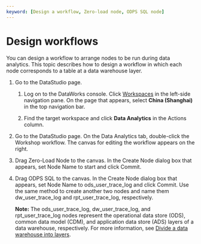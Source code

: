 ```yaml
---
keyword: [Design a workflow, Zero-load node, ODPS SQL node]
---
```


# Design workflows

You can design a workflow to arrange nodes to be run during data analytics. This topic describes how to design a workflow in which each node corresponds to a table at a data warehouse layer.

1.  Go to the DataStudio page.

    1.  Log on to the DataWorks console. Click [Workspaces](https://workbench.data.aliyun.com/consolenew#/projectlist) in the left-side navigation pane. On the page that appears, select **China \(Shanghai\)** in the top navigation bar.

    2.  Find the target workspace and click **Data Analytics** in the Actions column.

2.  Go to the DataStudio page. On the Data Analytics tab, double-click the Workshop workflow. The canvas for editing the workflow appears on the right.

3.  Drag Zero-Load Node to the canvas. In the Create Node dialog box that appears, set Node Name to start and click Commit.

4.  Drag ODPS SQL to the canvas. In the Create Node dialog box that appears, set Node Name to ods\_user\_trace\_log and click Commit. Use the same method to create another two nodes and name them dw\_user\_trace\_log and rpt\_user\_trace\_log, respectively.

    **Note:** The ods\_user\_trace\_log, dw\_user\_trace\_log, and rpt\_user\_trace\_log nodes represent the operational data store \(ODS\), common data model \(CDM\), and application data store \(ADS\) layers of a data warehouse, respectively. For more information, see [Divide a data warehouse into layers]().


